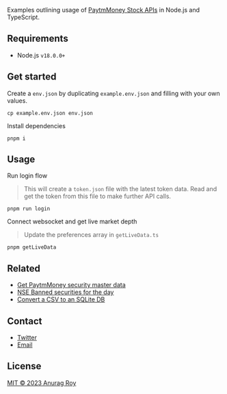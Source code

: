 Examples outlining usage of [PaytmMoney Stock APIs](https://developer.paytmmoney.com/) in Node.js and TypeScript.

## Requirements

- Node.js `v18.0.0+`

## Get started

Create a `env.json` by duplicating `example.env.json` and filling with your own values.

```
cp example.env.json env.json
```

Install dependencies

```
pnpm i
```

## Usage

Run login flow

> This will create a `token.json` file with the latest token data. Read and get the token from this file to make further API calls.

```
pnpm run login
```

Connect websocket and get live market depth

> Update the preferences array in `getLiveData.ts`

```
pnpm getLiveData
```

## Related

- [Get PaytmMoney security master data](https://developer.paytmmoney.com/docs/api/security-master/)
- [NSE Banned securities for the day](https://nse-banned-securities.deno.dev/)
- [Convert a CSV to an SQLite DB](https://github.com/anurag-roy/csv-to-sqlite)

## Contact

- [Twitter](https://twitter.com/anurag__roy)
- [Email](mailto:anuragroy@duck.com)

## License

[MIT © 2023 Anurag Roy](/LICENSE)
